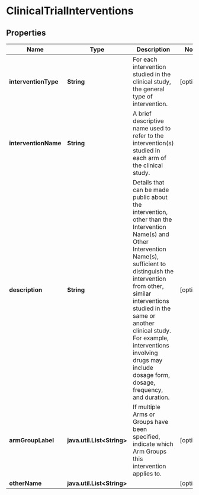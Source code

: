 # ClinicalTrialInterventions

## Properties
Name | Type | Description | Notes
------------ | ------------- | ------------- | -------------
**interventionType** | **String** | For each intervention studied in the clinical study, the general type of intervention. |  [optional]
**interventionName** | **String** | A brief descriptive name used to refer to the intervention(s) studied in each arm of the clinical study. | 
**description** | **String** | Details that can be made public about the intervention, other than the Intervention Name(s) and Other Intervention Name(s), sufficient to distinguish the intervention from other, similar interventions studied in the same or another clinical study. For example, interventions involving drugs may include dosage form, dosage, frequency, and duration. |  [optional]
**armGroupLabel** | **java.util.List&lt;String&gt;** | If multiple Arms or Groups have been specified, indicate which Arm Groups this intervention applies to. |  [optional]
**otherName** | **java.util.List&lt;String&gt;** |  |  [optional]
